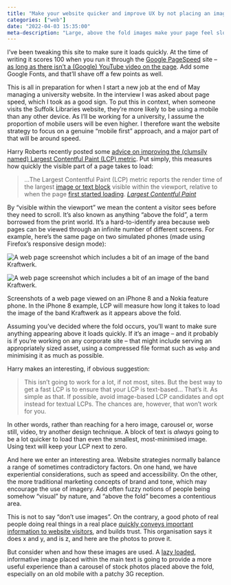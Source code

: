 ```yaml
---
title: "Make your website quicker and improve UX by not placing an image at the top of the home page"
categories: ["web"]
date: "2022-04-03 15:35:00"
meta-description: "Large, above the fold images make your page feel slow by increasing the largest contentful paint. Consider using a text-based alternative."
---
```



I’ve been tweaking this site to make sure it loads quickly. At the time of writing it scores 100 when you run it through the [Google PageSpeed](https://pagespeed.web.dev/report?url=https%3A%2F%2Fwww.thisdaysportion.com%2F) site – [as long as there isn’t a (Google) YouTube video on the page](/paternoster/notes/youtube-will-ruin-your-pagespeed-score). Add some Google Fonts, and that’ll shave off a few points as well.

This is all in preparation for when I start a new job at the end of May managing a university website. In the interview I was asked about page speed, which I took as a good sign. To put this in context, when someone visits the Suffolk Libraries website, they’re more likely to be using a mobile than any other device. As I’ll be working for a university, I assume the proportion of mobile users will be even higher. I therefore want the website strategy to focus on a genuine “mobile first” approach, and a major part of that will be around speed.

Harry Roberts recently posted some [advice on improving the (clumsily named) Largest Contentful Paint (LCP) metric](https://csswizardry.com/2022/03/optimising-largest-contentful-paint/). Put simply, this measures how quickly the visible part of a page takes to load:

> …The Largest Contentful Paint (LCP) metric reports the render time of the largest [image or text block](https://web.dev/lcp/#what-elements-are-considered) visible within the viewport, relative to when the page [first started loading](https://w3c.github.io/hr-time/#timeorigin-attribute). <cite>[Largest Contentful Paint](https://web.dev/lcp/)</cite>

By <q>visible within the viewport</q> we mean the content a visitor sees before they need to scroll. It’s also known as anything “above the fold”, a term borrowed from the print world. It’s a hard-to-identify area because web pages can be viewed through an infinite number of different screens. For example, here’s the same page on two simulated phones (made using Firefox’s responsive design mode):

![A web page screenshot which includes a bit of an image of the band Kraftwerk.](https://thisdaysportion.com/images/endless-iphone.jpg "A web page screenshot which includes a bit of an image of the band Kraftwerk.")

![A web page screenshot which includes a bit of an image of the band Kraftwerk.](https://thisdaysportion.com/images/endless-nokia.jpg "A web page screenshot which includes a bit of an image of the band Kraftwerk.")
<figcaption>Screenshots of a web page viewed on an iPhone 8 and a Nokia feature phone. In the iPhone 8 example, LCP will measure how long it takes to load the image of the band Kraftwerk as it appears above the fold.</figcaption>

Assuming you’ve decided where the fold occurs, you’ll want to make sure anything appearing above it loads quickly. If it’s an image – and it probably is if you’re working on any corporate site – that might include serving an appropriately sized asset, using a compressed file format such as `webp` and minimising it as much as possible.

Harry makes an interesting, if obvious suggestion:

> This isn’t going to work for a lot, if not most, sites. But the best way to get a fast LCP is to ensure that your LCP is text-based… That’s it. As simple as that. If possible, avoid image-based LCP candidates and opt instead for textual LCPs.
> The chances are, however, that won’t work for you.

In other words, rather than reaching for a hero image, carousel or, worse still, video, try another design technique. A block of text is _always_ going to be a lot quicker to load than even the smallest, most-minimised image. Using text will keep your LCP next to zero.

And here we enter an interesting area. Website strategies normally balance a range of sometimes contradictory factors. On one hand, we have experiential considerations, such as speed and accessibility. On the other, the more traditional marketing concepts of brand and tone, which may encourage the use of imagery. Add often fuzzy notions of people being somehow “visual” by nature, and “above the fold” becomes a contentious area.

This is not to say “don’t use images”. On the contrary, a good photo of real people doing real things in a real place [quickly conveys important information to website visitors](https://www.nngroup.com/articles/photos-as-web-content/), and builds trust. This organisation says it does x and y, and is z, and here are the photos to prove it.

But consider when and how these images are used. A [lazy loaded](https://web.dev/lazy-loading-images/), informative image placed within the main text is going to provide a more useful experience than a carousel of stock photos placed above the fold, especially on an old mobile with a patchy 3G reception.
